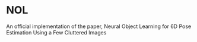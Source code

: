 # NOL
An official implementation of the paper, Neural Object Learning for 6D Pose Estimation Using a Few Cluttered Images

